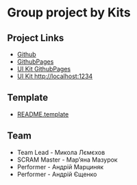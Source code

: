 # Group project by Kits

## Project Links

- [Github](https://github.com/NikolayLemehov/cats)
- [GithubPages](https://nikolaylemehov.github.io/cats/)
- [UI Kit GithubPages]( https://nikolaylemehov.github.io/cats/ui-kit.html)
- [UI Kit http://localhost:1234]( http://localhost:1234/ui-kit.html)

## Template

- [README.template](https://github.com/NikolayLemehov/cats/blob/main/README.template.md)

## Team

- Team Lead - Микола Лємєхов
- SCRAM Master - Мар’яна Мазурок
- Performer - Андрій Марциняк
- Performer - Андрій Єщенко

